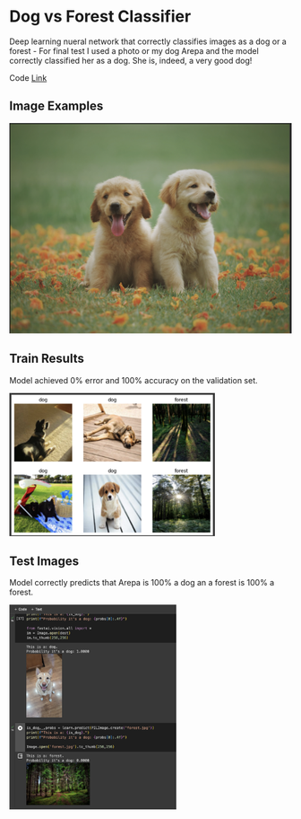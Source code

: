 # Dog vs Forest Classifier
Deep learning nueral network that correctly classifies images as a dog or a forest -
For final test I used a photo or my dog Arepa and the model correctly classified her as a dog. 
She is, indeed, a very good dog! 

Code [Link](https://colab.research.google.com/drive/1UDQim8G5M8_crjZ4gxXesJNUJ-o_PGPI#scrollTo=CdZ8RPu02x9D)

## Image Examples

<img width="852" alt="Screenshot 2024-01-21" src="https://github.com/Yosolita1978/screenshoots/blob/main/2024/AI/Screen%20Shot%202024-01-21%20at%201.55.42%20PM.png?raw=true">

## Train Results

Model achieved 0% error and 100% accuracy on the validation set. 

<img width="367" alt="Screenshot 2024-01-21" src="https://github.com/Yosolita1978/screenshoots/blob/main/2024/AI/Screen%20Shot%202024-01-21%20at%201.56.08%20PM.png?raw=true">

## Test Images

Model correctly predicts that Arepa is 100% a dog an a forest is 100% a forest.

<img width="298" alt="Screenshot 2024-01-21" src="https://github.com/Yosolita1978/screenshoots/blob/main/2024/AI/Screen%20Shot%202024-01-21%20at%201.10.00%20PM.png?raw=true">


